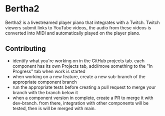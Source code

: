 # Bertha2

Bertha2 is a livestreamed player piano that integrates with a Twitch. Twitch viewers submit links to YouTube videos, the audio from these videos is converted into MIDI and automatically played on the player piano.


## Contributing

* identify what you're working on in the GitHub projects tab. each component has its own Projects tab, add/move something to the "In Progress" tab when work is started
* when working on a new feature, create a new sub-branch of the appropriate component branch
* run the appropriate tests before creating a pull request to merge your branch with the branch below it
* when a component version in complete, create a PR to merge it with dev-branch. from there, integration with other components will be tested, then is will be merged with main.
